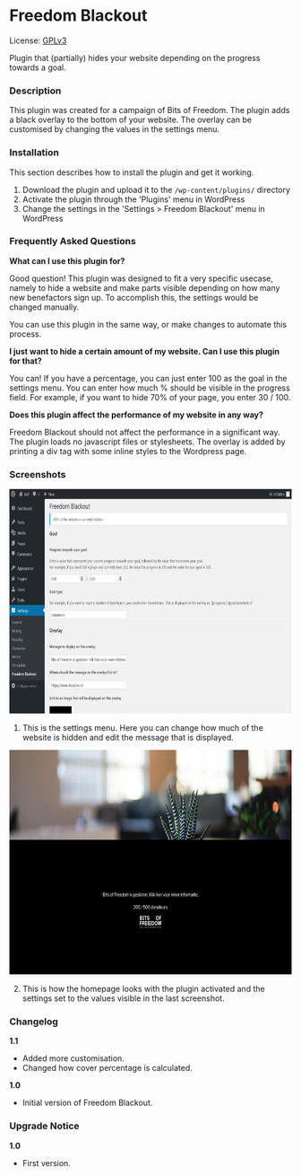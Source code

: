 # Freedom Blackout
License: [GPLv3](https://www.gnu.org/licenses/gpl-3.0.txt)  

Plugin that (partially) hides your website depending on the progress towards a goal.

### Description

This plugin was created for a campaign of Bits of Freedom. The plugin adds a black overlay to the bottom of your website.
The overlay can be customised by changing the values in the settings menu.

### Installation

This section describes how to install the plugin and get it working.

1. Download the plugin and upload it to the `/wp-content/plugins/` directory
1. Activate the plugin through the 'Plugins' menu in WordPress
1. Change the settings in the 'Settings > Freedom Blackout' menu in WordPress  

### Frequently Asked Questions

**What can I use this plugin for?**

Good question! This plugin was designed to fit a very specific usecase, namely to hide a website and make parts visible
depending on how many new benefactors sign up. To accomplish this, the settings would be changed manually.

You can use this plugin in the same way, or make changes to automate this process.

**I just want to hide a certain amount of my website. Can I use this plugin for that?**

You can! If you have a percentage, you can just enter 100 as the goal in the settings menu. You can enter how much % should be visible
in the progress field. For example, if you want to hide 70% of your page, you enter 30 / 100.

**Does this plugin affect the performance of my website in any way?**

Freedom Blackout should not affect the performance in a significant way. The plugin loads no javascript files or stylesheets.
The overlay is added by printing a div tag with some inline styles to the Wordpress page.

### Screenshots

<p align="center">
  <img src="assets/screenshot-1.png" height="400" />
</p>

1. This is the settings menu. Here you can change how much of the website is hidden and edit the message that is displayed.

<p align="center">
  <img src="assets/screenshot-2.png" height="400" />
</p>

2. This is how the homepage looks with the plugin activated and the settings set to the values visible in the last screenshot.

### Changelog

**1.1**
* Added more customisation.
* Changed how cover percentage is calculated.

**1.0**
* Initial version of Freedom Blackout.

### Upgrade Notice

**1.0**  
* First version.
